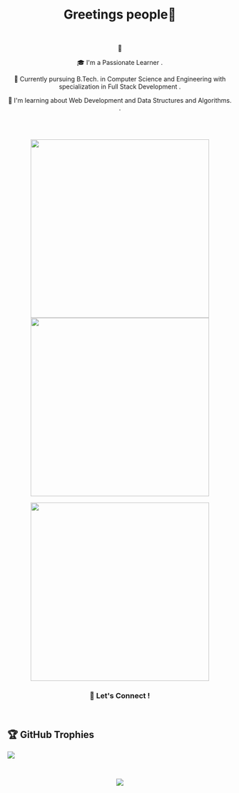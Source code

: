 <h1 align="center">Greetings people👋</h1>
<br>

<p align = "center">
👀 
</p>
<p align = "center">
🎓 I'm a Passionate Learner .
</p>
<p align = "center">
 🔭 Currently pursuing B.Tech. in Computer Science and Engineering with specialization in Full Stack Development .
</p><p align = "center">
 🌱 I'm learning about Web Development and Data Structures and Algorithms. .
</p>
<br>
<br>
<p align = "center">
  <img src = "https://github-readme-stats.vercel.app/api?username=sharduli8090&hide=contribs,prs&include_all_commits=true&theme=tokyonight&hide_border=true" width = 400>
  <img src = "https://github-readme-streak-stats.herokuapp.com?user=sharduli8090&theme=tokyonight&hide_border=true" width = 400>
</p>

<p align = "center">
  <img src = "https://github-readme-stats.vercel.app/api/top-langs/?username=sharduli8090&theme=tokyonight&hide_border=true"  width = 400>
 </p>

<h3 align="center">🤝 Let's Connect !</h3>

<br>



## 🏆 GitHub Trophies
![](https://github-profile-trophy.vercel.app/?username=sharduli8090&theme=radical&no-frame=true&no-bg=true&margin-w=4)


<br>


<p align = "center">
<a href="https://www.linkedin.com/in/shardulipandey/" target="_blank" >
  <img src = "https://img.shields.io/badge/LinkedIn-0077B5?style=for-the-badge&logo=linkedin&logoColor=white"></a>

</p>







